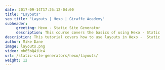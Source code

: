 ```yaml
---
date: 2017-09-14T17:26:12-04:00
title: "Layouts"
seo_title: "Layouts | Hexo | Giraffe Academy"
subheader:
     greeting: Hexo - Static Site Generator
     description: This course covers the basics of using Hexo - Static Site Generator. Work your way through the articles and we'll teach you everything you need to know to create a professional and scalable website or blog!
description: This tutorial covers how to use layouts in Hexo -  Static Site Generator.
author: Mike Dane
image: layouts.png
video: mb65bQ4iUc4
url: /static-site-generators/hexo/layouts/
weight: 12
---
```

